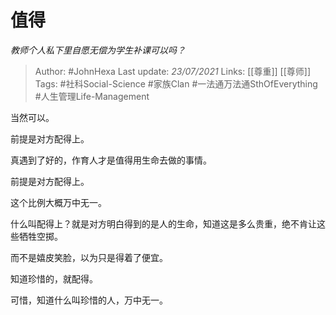 # 值得
*教师个人私下里自愿无偿为学生补课可以吗？*

> Author: #JohnHexa
Last update: *23/07/2021* 
Links: [[尊重]] [[尊师]]
Tags:  #社科Social-Science #家族Clan #一法通万法通SthOfEverything #人生管理Life-Management 


当然可以。

前提是对方配得上。

真遇到了好的，作育人才是值得用生命去做的事情。

前提是对方配得上。

这个比例大概万中无一。

什么叫配得上？就是对方明白得到的是人的生命，知道这是多么贵重，绝不肯让这些牺牲空掷。

而不是嬉皮笑脸，以为只是得着了便宜。

知道珍惜的，就配得。

可惜，知道什么叫珍惜的人，万中无一。



